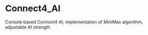 # Connect4_AI
 Console based Connect4 AI, implementation of MiniMax algorithm, adjustable AI strength
